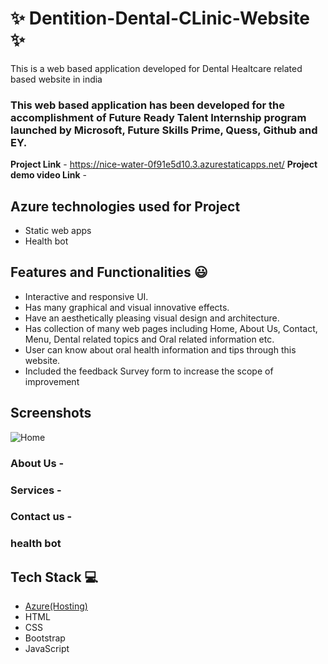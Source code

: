 # ✨  Dentition-Dental-CLinic-Website ✨

This is a web based application developed for Dental Healtcare related based website in india

### This web based application has been developed for the accomplishment of Future Ready Talent Internship program launched by Microsoft, Future Skills Prime, Quess, Github and EY.


**Project Link** - https://nice-water-0f91e5d10.3.azurestaticapps.net/
**Project demo video Link** -   


## Azure technologies used for Project

- Static web apps
- Health bot

## Features and Functionalities 😃

- Interactive and responsive UI.
- Has many graphical and visual innovative effects.
- Have an aesthetically pleasing visual design and architecture.
- Has collection of many web pages including Home, About Us, Contact, Menu, Dental related topics and Oral related information etc.
- User can know about oral health information and tips through this website.
- Included the feedback Survey form to increase the scope of improvement 

## Screenshots



![Home](https://github.com/NehaVital/Dentition-Dental-Clinic-website/assets/112386508/bbfad0c7-e4fc-490d-9110-41f498394900)
   



### About Us -





### Services -




### Contact us -




### health bot





## Tech Stack 💻

- [Azure(Hosting)](https://azure.microsoft.com/en-in/features/azure-portal/)
- HTML
- CSS
- Bootstrap
- JavaScript
